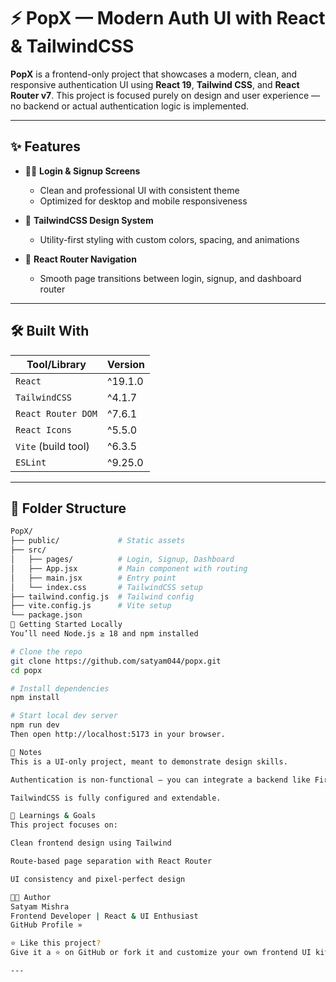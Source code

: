 # ⚡ PopX — Modern Auth UI with React & TailwindCSS

**PopX** is a frontend-only project that showcases a modern, clean, and responsive authentication UI using **React 19**, **Tailwind CSS**, and **React Router v7**. This project is focused purely on design and user experience — no backend or actual authentication logic is implemented.

---

## ✨ Features

- 🧑‍💼 **Login & Signup Screens**
  - Clean and professional UI with consistent theme
  - Optimized for desktop and mobile responsiveness

- 🎨 **TailwindCSS Design System**
  - Utility-first styling with custom colors, spacing, and animations

- 🔁 **React Router Navigation**
  - Smooth page transitions between login, signup, and dashboard router

---

## 🛠️ Built With

| Tool/Library         | Version     |
|----------------------|-------------|
| `React`              | ^19.1.0     |
| `TailwindCSS`        | ^4.1.7      |
| `React Router DOM`   | ^7.6.1      |
| `React Icons`        | ^5.5.0      |
| `Vite` (build tool)  | ^6.3.5      |
| `ESLint`             | ^9.25.0     |

---

## 📂 Folder Structure

```bash
PopX/
├── public/             # Static assets
├── src/
│   ├── pages/          # Login, Signup, Dashboard
│   ├── App.jsx         # Main component with routing
│   ├── main.jsx        # Entry point
│   └── index.css       # TailwindCSS setup
├── tailwind.config.js  # Tailwind config
├── vite.config.js      # Vite setup
└── package.json
🚀 Getting Started Locally
You’ll need Node.js ≥ 18 and npm installed

# Clone the repo
git clone https://github.com/satyam044/popx.git
cd popx

# Install dependencies
npm install

# Start local dev server
npm run dev
Then open http://localhost:5173 in your browser.

📌 Notes
This is a UI-only project, meant to demonstrate design skills.

Authentication is non-functional — you can integrate a backend like Firebase or Express if desired.

TailwindCSS is fully configured and extendable.

🧠 Learnings & Goals
This project focuses on:

Clean frontend design using Tailwind

Route-based page separation with React Router

UI consistency and pixel-perfect design

👨‍💻 Author
Satyam Mishra
Frontend Developer | React & UI Enthusiast
GitHub Profile »

⭐ Like this project?
Give it a ⭐ on GitHub or fork it and customize your own frontend UI kit!

---
